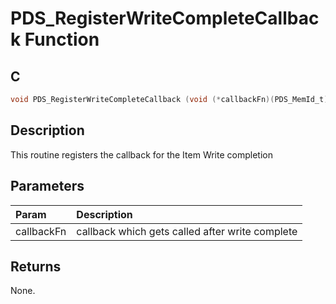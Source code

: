 # PDS_RegisterWriteCompleteCallback Function

## C

```c
void PDS_RegisterWriteCompleteCallback (void (*callbackFn)(PDS_MemId_t));
```

## Description

 This routine registers the callback for the Item Write completion

## Parameters

| Param | Description |
|:----- |:----------- |
| callbackFn | callback which gets called after write complete  

## Returns

 None. 

